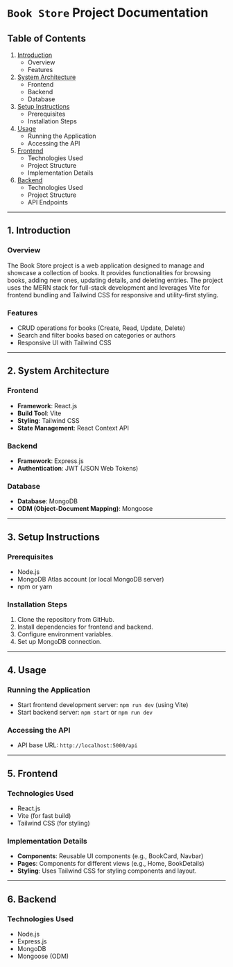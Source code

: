 # `Book Store` Project Documentation

## Table of Contents

1. [Introduction](#1-introduction)
   - Overview
   - Features
2. [System Architecture](#2-system-architecture)
   - Frontend
   - Backend
   - Database
3. [Setup Instructions](#3-setup-instructions)
   - Prerequisites
   - Installation Steps
4. [Usage](#4-usage)
   - Running the Application
   - Accessing the API
5. [Frontend](#5-frontend)
   - Technologies Used
   - Project Structure
   - Implementation Details
6. [Backend](#6-backend)
   - Technologies Used
   - Project Structure
   - API Endpoints

---

## 1. Introduction

### Overview
The Book Store project is a web application designed to manage and showcase a collection of books. It provides functionalities for browsing books, adding new ones, updating details, and deleting entries. The project uses the MERN stack for full-stack development and leverages Vite for frontend bundling and Tailwind CSS for responsive and utility-first styling.

### Features
- CRUD operations for books (Create, Read, Update, Delete)
- Search and filter books based on categories or authors
- Responsive UI with Tailwind CSS

---

## 2. System Architecture

### Frontend
- **Framework**: React.js
- **Build Tool**: Vite
- **Styling**: Tailwind CSS
- **State Management**: React Context API

### Backend
- **Framework**: Express.js
- **Authentication**: JWT (JSON Web Tokens)

### Database
- **Database**: MongoDB
- **ODM (Object-Document Mapping)**: Mongoose

---

## 3. Setup Instructions

### Prerequisites
- Node.js
- MongoDB Atlas account (or local MongoDB server)
- npm or yarn

### Installation Steps
1. Clone the repository from GitHub.
2. Install dependencies for frontend and backend.
3. Configure environment variables.
4. Set up MongoDB connection.

---

## 4. Usage

### Running the Application
- Start frontend development server: `npm run dev` (using Vite)
- Start backend server: `npm start` or `npm run dev`

### Accessing the API
- API base URL: `http://localhost:5000/api`

---

## 5. Frontend

### Technologies Used
- React.js
- Vite (for fast build)
- Tailwind CSS (for styling)

### Implementation Details
- **Components**: Reusable UI components (e.g., BookCard, Navbar)
- **Pages**: Components for different views (e.g., Home, BookDetails)
- **Styling**: Uses Tailwind CSS for styling components and layout.

---

## 6. Backend

### Technologies Used
- Node.js
- Express.js
- MongoDB
- Mongoose (ODM)
